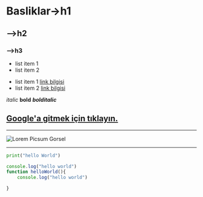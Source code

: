 # Basliklar->h1
## -->h2
### -->h3

- list item 1
- list item 2

* list item 1 [link bilgisi](https://apple.com)
* list item 2 [link bilgisi](https://amazon.com)

*italic* **bold** ***bolditalic***

[Google'a gitmek için tıklayın.](https://google.com)
------------------------------------------------
-----------


![Lorem Picsum Gorsel](https://picsum.photos/200/300)
***

```python
print("hello World")
```


```javascript
console.log("hello world")
function helloWorld(){
    console.log("hello world")

}
```